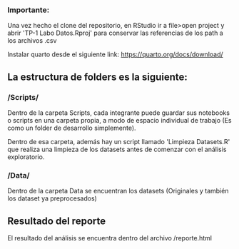 ### Importante: 

Una vez hecho el clone del repositorio, en RStudio ir a file>open project y abrir 'TP-1 Labo Datos.Rproj' para conservar las referencias de los path a los archivos .csv 


Instalar quarto desde el siguiente link: https://quarto.org/docs/download/

## La estructura de folders es la siguiente:

### /Scripts/

Dentro de la carpeta Scripts, cada integrante puede guardar sus notebooks o scripts en una carpeta propia, a modo de espacio individual de trabajo (Es como un folder de desarrollo simplemente).

Dentro de esa carpeta, además hay un script llamado 'Limpieza Datasets.R' que realiza una limpieza de los datasets antes de comenzar
con el análisis exploratorio.

### /Data/ 

Dentro de la carpeta Data se encuentran los datasets (Originales y también los dataset ya preprocesados)


## Resultado del reporte

El resultado del análisis se encuentra dentro del archivo /reporte.html

